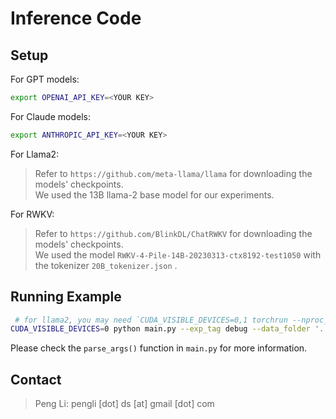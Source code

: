 # Inference Code

## Setup

For GPT models:

```bash
export OPENAI_API_KEY=<YOUR KEY>
```

For Claude models:

```bash
export ANTHROPIC_API_KEY=<YOUR KEY>
```

For Llama2:

> Refer to `https://github.com/meta-llama/llama` for downloading the models' checkpoints.    
> We used the 13B llama-2 base model for our experiments.

For RWKV:

> Refer to `https://github.com/BlinkDL/ChatRWKV` for downloading the models' checkpoints.    
> We used the model `RWKV-4-Pile-14B-20230313-ctx8192-test1050` with the tokenizer `20B_tokenizer.json` .

 ## Running Example

 

```bash
 # for llama2, you may need `CUDA_VISIBLE_DEVICES=0,1 torchrun --nproc_per_node 2`
CUDA_VISIBLE_DEVICES=0 python main.py --exp_tag debug --data_folder '.../data' --save_folder '.../results' --game_name '905' --task_type 'route_finding' --model_name 'claude-instant-1' --batch_size 1
 ```

Please check the `parse_args()` function in `main.py` for more information.

## Contact

> Peng Li: pengli [dot] ds [at] gmail [dot] com

